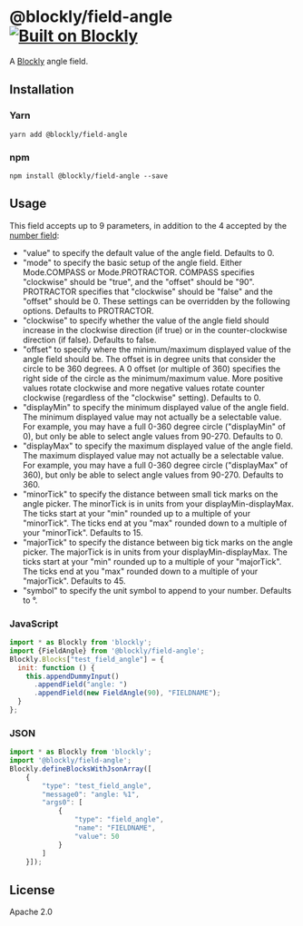 # @blockly/field-angle [![Built on Blockly](https://tinyurl.com/built-on-blockly)](https://github.com/google/blockly)

A [Blockly](https://www.npmjs.com/package/blockly) angle field.

## Installation

### Yarn
```
yarn add @blockly/field-angle
```

### npm
```
npm install @blockly/field-angle --save
```

## Usage
This field accepts up to 9 parameters, in addition to the 4 accepted by the
[number field][number-field]:
  * "value" to specify the default value of the angle field. Defaults to 0.
  * "mode" to specify the basic setup of the angle field. Either Mode.COMPASS
    or Mode.PROTRACTOR. COMPASS specifies "clockwise" should be "true", and the
    "offset" should be "90". PROTRACTOR specifies that "clockwise" should be
    "false" and the "offset" should be 0. These settings can be overridden by
    the following options. Defaults to PROTRACTOR.
  * "clockwise" to specify whether the value of the angle field should increase
    in the clockwise direction (if true) or in the counter-clockwise direction
    (if false). Defaults to false.
  * "offset" to specify where the minimum/maximum displayed value of the angle
    field should be. The offset is in degree units that consider the circle to
    be 360 degrees. A 0 offset (or multiple of 360) specifies the right side of
    the circle as the minimum/maximum value. More positive values rotate
    clockwise and more negative values rotate counter clockwise (regardless of
    the "clockwise" setting). Defaults to 0.
  * "displayMin" to specify the minimum displayed value of the angle field. The
    minimum displayed value may not actually be a selectable value. For example,
    you may have a full 0-360 degree circle ("displayMin" of 0), but only be
    able to select angle values from 90-270. Defaults to 0.
  * "displayMax" to specify the maximum displayed value of the angle field. The
    maximum displayed value may not actually be a selectable value. For example,
    you may have a full 0-360 degree circle ("displayMax" of 360), but only be
    able to select angle values from 90-270. Defaults to 360.
  * "minorTick" to specify the distance between small tick marks on the angle
    picker. The minorTick is in units from your displayMin-displayMax. The ticks
    start at your "min" rounded up to a multiple of your "minorTick". The
    ticks end at you "max" rounded down to a multiple of your "minorTick".
    Defaults to 15.
  * "majorTick" to specify the distance between big tick marks on the angle
    picker. The majorTick is in units from your displayMin-displayMax. The ticks
    start at your "min" rounded up to a multiple of your "majorTick". The
    ticks end at you "max" rounded down to a multiple of your "majorTick".
    Defaults to 45.
  * "symbol" to specify the unit symbol to append to your number. Defaults to °.

### JavaScript
```js
import * as Blockly from 'blockly';
import {FieldAngle} from '@blockly/field-angle';
Blockly.Blocks["test_field_angle"] = {
  init: function () {
    this.appendDummyInput()
      .appendField("angle: ")
      .appendField(new FieldAngle(90), "FIELDNAME");
  }
};
```

### JSON
```js
import * as Blockly from 'blockly';
import '@blockly/field-angle';
Blockly.defineBlocksWithJsonArray([
    {
        "type": "test_field_angle",
        "message0": "angle: %1",
        "args0": [
            {
                "type": "field_angle",
                "name": "FIELDNAME",
                "value": 50
            }
        ]
    }]);
```

## License

Apache 2.0

[number-field]: https://developers.google.com/blockly/guides/create-custom-blocks/fields/built-in-fields/number#creation
